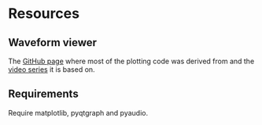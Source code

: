 # Resources

## Waveform viewer

The [GitHub page](https://github.com/markjay4k/Audio-Spectrum-Analyzer-in-Python) where most of the plotting code was derived from
and the [video series](https://www.youtube.com/watch?v=AShHJdSIxkY) it is based on.

## Requirements

Require matplotlib, pyqtgraph and pyaudio.
